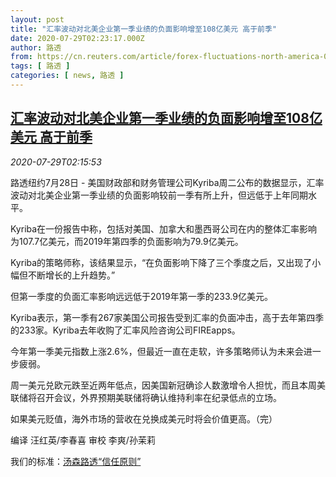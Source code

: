 ```yaml
---
layout: post
title: "汇率波动对北美企业第一季业绩的负面影响增至108亿美元 高于前季"
date: 2020-07-29T02:23:17.000Z
author: 路透
from: https://cn.reuters.com/article/forex-fluctuations-north-america-0728-tu-idCNKCS24U076
tags: [ 路透 ]
categories: [ news, 路透 ]
---
```

<!--1595989397000-->
[汇率波动对北美企业第一季业绩的负面影响增至108亿美元 高于前季](https://cn.reuters.com/article/forex-fluctuations-north-america-0728-tu-idCNKCS24U076)
------

<div>
<div><i>2020-07-29T02:15:53</i></div><div class="StandardArticleBody_body"><p>路透纽约7月28日 - 美国财政部和财务管理公司Kyriba周二公布的数据显示，汇率波动对北美企业第一季业绩的负面影响较前一季有所上升，但远低于上年同期水平。 </p><p>Kyriba在一份报告中称，包括对美国、加拿大和墨西哥公司在内的整体汇率影响为107.7亿美元，而2019年第四季的负面影响为79.9亿美元。 </p><p>Kyriba的策略师称，该结果显示，“在负面影响下降了三个季度之后，又出现了小幅但不断增长的上升趋势。” </p><p>但第一季度的负面汇率影响远远低于2019年第一季的233.9亿美元。 </p><p>Kyriba表示，第一季有267家美国公司报告受到汇率的负面冲击，高于去年第四季的233家。Kyriba去年收购了汇率风险咨询公司FIREapps。 </p><p>今年第一季美元指数上涨2.6%，但最近一直在走软，许多策略师认为未来会进一步疲弱。 </p><p>周一美元兑欧元跌至近两年低点，因美国新冠确诊人数激增令人担忧，而且本周美联储将召开会议，外界预期美联储将确认维持利率在纪录低点的立场。 </p><p>如果美元贬值，海外市场的营收在兑换成美元时将会价值更高。（完） </p><div class="Attribution_container"><div class="Attribution_attribution"><p class="Attribution_content">编译 汪红英/李春喜 审校 李爽/孙茉莉 </p></div></div><div class="StandardArticleBody_trustBadgeContainer"><span class="StandardArticleBody_trustBadgeTitle">我们的标准：</span><span class="trustBadgeUrl"><a href="https://www.thomsonreuters.cn/content/dam/openweb/documents/pdf/china/brochures/about-us-1.pdf">汤森路透“信任原则”</a></span></div></div>
</div>
